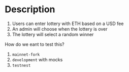 # Description

1. Users can enter lottery with ETH based on a USD fee
2. An admin will choose when the lottery is over
3. The lottery will select a random winner

How do we eant to test this?

1. `mainnet-fork`
2. `development` with mocks
3. `testnest`
